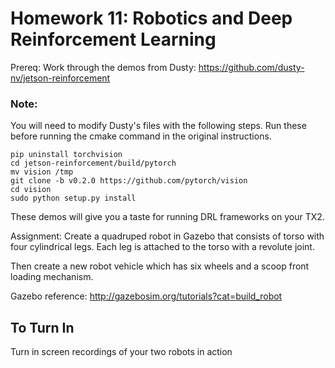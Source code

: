 # Homework 11: Robotics and Deep Reinforcement Learning

Prereq: Work through the demos from Dusty:
https://github.com/dusty-nv/jetson-reinforcement

### Note: 
You will need to modify Dusty's files with the following steps. Run these before running the cmake command in the original instructions.

```
pip uninstall torchvision
cd jetson-reinforcement/build/pytorch
mv vision /tmp
git clone -b v0.2.0 https://github.com/pytorch/vision
cd vision
sudo python setup.py install
```

These demos will give you a taste for running DRL frameworks on your TX2.

Assignment: Create a quadruped robot in Gazebo that consists of torso with four cylindrical legs. Each leg is attached to the torso with a revolute joint.

Then create a new robot vehicle which has six wheels and a scoop front loading mechanism.

Gazebo reference:  http://gazebosim.org/tutorials?cat=build_robot

## To Turn In
Turn in screen recordings of your two robots in action
